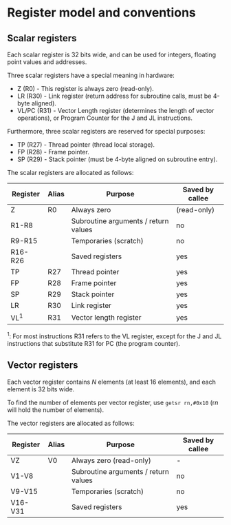 # Register model and conventions

## Scalar registers

Each scalar register is 32 bits wide, and can be used for integers, floating point values and addresses.

Three scalar registers have a special meaning in hardware:
* Z (R0) - This register is always zero (read-only).
* LR (R30) - Link register (return address for subroutine calls, must be 4-byte aligned).
* VL/PC (R31) - Vector Length register (determines the length of vector operations), or Program Counter for the J and JL instructions.

Furthermore, three scalar registers are reserved for special purposes:
* TP (R27) - Thread pointer (thread local storage).
* FP (R28) - Frame pointer.
* SP (R29) - Stack pointer (must be 4-byte aligned on subroutine entry).

The scalar registers are allocated as follows:

| Register | Alias | Purpose | Saved by callee |
|---|---|---|---|
| Z  | R0 | Always zero | (read-only) |
| R1-R8   | | Subroutine arguments / return values | no |
| R9-R15  | | Temporaries (scratch) | no |
| R16-R26 | | Saved registers | yes |
| TP | R27 | Thread pointer | yes |
| FP | R28 | Frame pointer | yes |
| SP | R29 | Stack pointer | yes |
| LR | R30 | Link register | yes |
| VL<sup>1</sup> | R31 | Vector length register | yes |

<sup>1</sup>: For most instructions R31 refers to the VL register, except for the J and JL instructions that substitute R31 for PC (the program counter).

## Vector registers

Each vector register contains *N* elements (at least 16 elements), and each element is 32 bits wide.

To find the number of elements per vector register, use `getsr rn,#0x10` (r*n* will hold the number of elements).

The vector registers are allocated as follows:

| Register | Alias | Purpose | Saved by callee |
|---|---|---|---|
| VZ | V0 | Always zero (read-only) | - |
| V1-V8 | | Subroutine arguments / return values | no |
| V9-V15 | | Temporaries (scratch) | no |
| V16-V31 | | Saved registers | yes |
